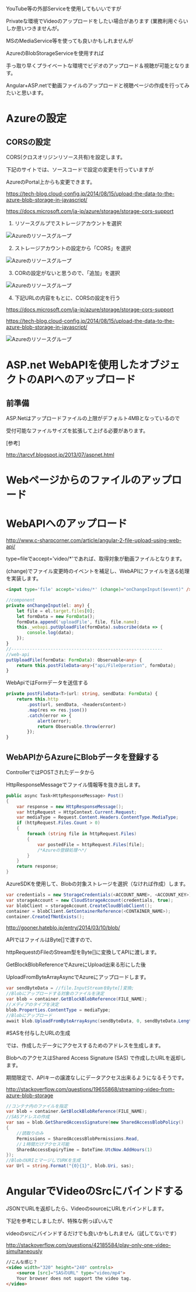 YouTube等の外部Serviceを使用してもいいですが

Privateな環境でVideoのアップロードをしたい場合があります
(業務利用ぐらいしか思いつきませんが。

MSのMediaService等を使っても良いかもしれませんが

AzureのBlobStorageServiceを使用すれば

手っ取り早くプライベートな環境でビデオのアップロード＆視聴が可能となります。

Angular+ASP.netで動画ファイルのアップロードと視聴ページの作成を行ってみたいと思います。

# Azureの設定
## CORSの設定

CORS(クロスオリジンリソース共有)を設定します。

下記のサイトでは、ソースコードで設定の変更を行っていますが

AzureのPortal上からも変更できます。

https://tech-blog.cloud-config.jp/2014/08/15/upload-the-data-to-the-azure-blob-storage-in-javascript/

https://docs.microsoft.com/ja-jp/azure/storage/storage-cors-support

1. リソースグルプでストレージアカウントを選択

![Azureのリソースグループ](./img/1.jpg)

2. ストレージアカウントの設定から「CORS」を選択

![Azureのリソースグループ](./img/2.jpg)

3. CORの設定がないと思うので、「追加」を選択

![Azureのリソースグループ](./img/3.jpg)

4. 下記URLの内容をもとに、CORSの設定を行う

https://docs.microsoft.com/ja-jp/azure/storage/storage-cors-support

https://tech-blog.cloud-config.jp/2014/08/15/upload-the-data-to-the-azure-blob-storage-in-javascript/

![Azureのリソースグループ](./img/4.jpg)

# ASP.net WebAPIを使用したオブジェクトのAPIへのアップロード

## 前準備

ASP.Netはアップロードファイルの上限がデフォルト4MBとなっているので

受付可能なファイルサイズを拡張して上げる必要があります。

[参考]

http://tarcvf.blogspot.jp/2013/07/aspnet.html


# Webページからのファイルのアップロード

# WebAPIへのアップロード

http://www.c-sharpcorner.com/article/angular-2-file-upload-using-web-api/

type=fileでaccept='video/*'であれば、取得対象が動画ファイルとなります。

(change)でファイル変更時のイベントを補足し、WebAPIにファイルを送る処理を実装します。

``` html
<input type='file' accept='video/*' (change)="onChangeInput($event)" />
```

``` typescript
//component
private onChangeInput(el: any) {
    let file = el.target.files[0];
    let formData = new FormData();
    formData.append('uploadFile', file, file.name);
    this._webapi.putUploadFile(formData).subscribe(data => {
        console.log(data);
    });
}
//----------------------------------------------------------
//web-api
putUploadFile(formData: FormData): Observable<any> {
    return this.postFileData<any>("api/FileOperation", formData);
}
```

WebApiではFormデータを送信する

``` typescript
private postFileData<T>(url: string, sendData: FormData) {
    return this.http
        .post(url, sendData, <headersContent>)
        .map(res => res.json())
        .catch(error => {
            alert(error);
            return Observable.throw(error)
        });
}
```

## WebAPIからAzureにBlobデータを登録する

ControllerではPOSTされたデータから

HttpResponseMessageでファイル情報等を抜き出します。

``` csharp
public async Task<HttpResponseMessage> Post()
{
    var response = new HttpResponseMessage();
    var httpRequest = HttpContext.Current.Request;
    var mediaType = Request.Content.Headers.ContentType.MediaType;
    if (httpRequest.Files.Count > 0)
    {
        foreach (string file in httpRequest.Files)
        {
            var postedFile = httpRequest.Files[file];
            /*Azureの登録処理へ*/
        }
    }
    return response;
}
```

AzureSDKを使用して、Blobの対象ストレージを選択（なければ作成）します。

``` csharp
var credentials = new StorageCredentials(<ACCOUNT_NAME>, <ACCOUNT_KEY>);
var storageAccount = new CloudStorageAccount(credentials, true);
var blobClient = storageAccount.CreateCloudBlobClient();
container = blobClient.GetContainerReference(<CONTAINER_NAME>);
container.CreateIfNotExists();
```
http://gooner.hateblo.jp/entry/2014/03/10/blob/

APIではファイルはByte[]で渡すので、

httpRequestのFileのStream型をByte[]に変換してAPIに渡します。

GetBlockBlobReferenceでAzureにUpload出来る形にした後

UploadFromByteArrayAsyncでAzureにアップロードします。

``` csharp
var sendByteData = //file.InputStreamをByte[]変換;
//Blobにアップロードする対象のファイルを決定
var blob = container.GetBlockBlobReference(FILE_NAME);
//メディアのタイプを決定
blob.Properties.ContentType = mediaType;
//Blobにアップロード
await blob.UploadFromByteArrayAsync(sendByteData, 0, sendByteData.Length);
```

#SASを付与したURLの生成

では、作成したデータにアクセスするためのアドレスを生成します。

BlobへのアクセスはShared Access Signature (SAS) で作成したURLを返却します。

期間限定で、APIキーの譲渡なしにデータアクセス出来るようになるそうです。

http://stackoverflow.com/questions/19655868/streaming-video-from-azure-blob-storage

``` csharp
//コンテナ内のファイルを指定
var blob = container.GetBlockBlobReference(FILE_NAME);
//SASアドレスの作成
var sas = blob.GetSharedAccessSignature(new SharedAccessBlobPolicy()
{
    //読取りのみ
    Permissions = SharedAccessBlobPermissions.Read,
    //１時間だけアクセス可能
    SharedAccessExpiryTime = DateTime.UtcNow.AddHours(1)
});
//BlobのURIとマージしてURKを生成
var Url = string.Format("{0}{1}", blob.Uri, sas);
```

# AngularでVideoのSrcにバインドする

JSONでURLを返却したら、VideoのsourceにURLをバインドします。

下記を参考にしましたが、特殊な例っぽいんで

videoのsrcにバインドするだけでも良いかもしれません（試してないです）

http://stackoverflow.com/questions/42185584/play-only-one-video-simultaneously

``` html
//こんな感じ？
<video width="320" height="240" controls>
    <source [src]="SASのURL" type="video/mp4">
    Your browser does not support the video tag.
</video>
```
